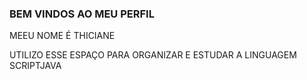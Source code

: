 ### BEM VINDOS AO MEU PERFIL

MEEU NOME É  THICIANE

UTILIZO ESSE ESPAÇO PARA ORGANIZAR E ESTUDAR A LINGUAGEM SCRIPTJAVA
